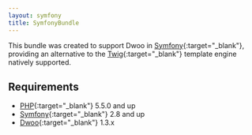 ```yaml
---
layout: symfony
title: SymfonyBundle
---
```


This bundle was created to support Dwoo in [Symfony](https://symfony.com){:target="_blank"}, providing an alternative
to the [Twig](http://twig.sensiolabs.org){:target="_blank"} template engine natively supported.

## Requirements
* [PHP](http://php.net){:target="_blank"} 5.5.0 and up
* [Symfony](http://symfony.com){:target="_blank"} 2.8 and up
* [Dwoo](http://dwoo.org){:target="_blank"} 1.3.x